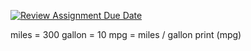 [![Review Assignment Due Date](https://classroom.github.com/assets/deadline-readme-button-24ddc0f5d75046c5622901739e7c5dd533143b0c8e959d652212380cedb1ea36.svg)](https://classroom.github.com/a/IuWUt_u0)
 
 miles = 300
 gallon = 10
 mpg = miles / gallon
 print (mpg)